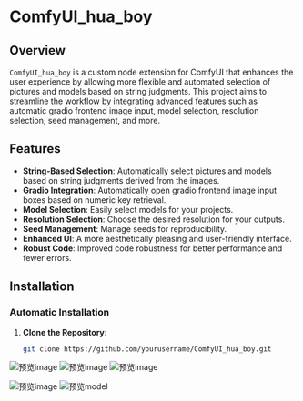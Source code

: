 # ComfyUI_hua_boy

## Overview
`ComfyUI_hua_boy` is a custom node extension for ComfyUI that enhances the user experience by allowing more flexible and automated selection of pictures and models based on string judgments. This project aims to streamline the workflow by integrating advanced features such as automatic gradio frontend image input, model selection, resolution selection, seed management, and more.

## Features
- **String-Based Selection**: Automatically select pictures and models based on string judgments derived from the images.
- **Gradio Integration**: Automatically open gradio frontend image input boxes based on numeric key retrieval.
- **Model Selection**: Easily select models for your projects.
- **Resolution Selection**: Choose the desired resolution for your outputs.
- **Seed Management**: Manage seeds for reproducibility.
- **Enhanced UI**: A more aesthetically pleasing and user-friendly interface.
- **Robust Code**: Improved code robustness for better performance and fewer errors.

## Installation

### Automatic Installation
1. **Clone the Repository**:
   ```bash
   git clone https://github.com/yourusername/ComfyUI_hua_boy.git
![预览image](https://github.com/kungful/ComfyUI_hua_boy/blob/c4176cc896378e4745925c1d528cb910f6f6fa11/Sample_preview/c1e59d869b7f79c33f686b94c1db368.png)
![预览image](https://github.com/kungful/ComfyUI_hua_boy/blob/c4176cc896378e4745925c1d528cb910f6f6fa11/Sample_preview/484b25201870c5e8105a6ee08e6370d.png)
![预览image](https://github.com/kungful/ComfyUI_hua_boy/blob/c4176cc896378e4745925c1d528cb910f6f6fa11/Sample_preview/6b8564af2dbb2b75185f0bcc7cf5cd5.png)

![预览image](https://github.com/kungful/ComfyUI_hua_boy/blob/a58958bcd59ec3c44130a8f72ea061b08d6a555a/Sample_preview/image.png)
![预览model](https://github.com/kungful/ComfyUI_hua_boy/blob/e662eb157599db53d5efca70d481a1ad59ea53bb/Sample_preview/model.png)

